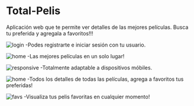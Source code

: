 # Total-Pelis

Aplicación web que te permite ver detalles de las mejores películas. Busca tu preferida y agregala a favoritos!!!


![login](https://user-images.githubusercontent.com/72458804/113484134-1c352580-947d-11eb-8fd2-f0281c852181.png)
-Podes registrarte e iniciar sesión con tu usuario.

![home](https://user-images.githubusercontent.com/72458804/113484162-44248900-947d-11eb-8b77-d59be1c795cf.png)
-Las mejores películas en un solo lugar!

![responsive](https://user-images.githubusercontent.com/72458804/113482897-19cfcd00-9477-11eb-95a4-d5322e9f943a.png)
-Totalmente adaptable a dispositivos móbiles.

![home](https://user-images.githubusercontent.com/72458804/113484211-77671800-947d-11eb-8ff3-6c678de03df3.png)
-Todos los detalles de todas las películas, agrega a favoritos tus preferidas!

![favs](https://user-images.githubusercontent.com/72458804/113484257-b9905980-947d-11eb-824d-89c0969101f4.png)
-Visualiza tus pelis favoritas en cualquier momento!
